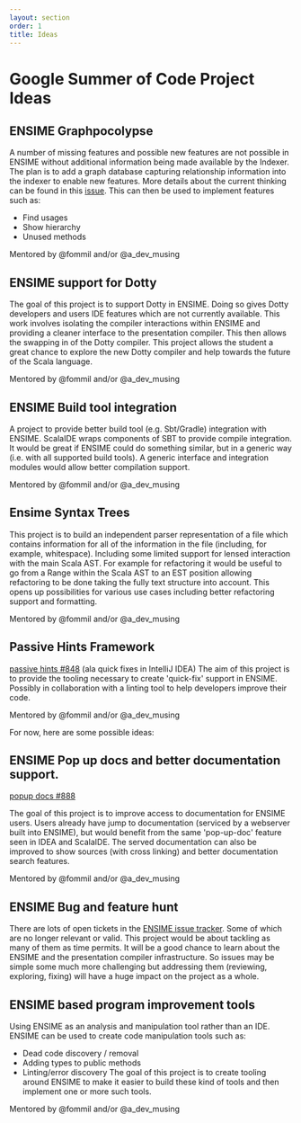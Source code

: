 ```yaml
---
layout: section
order: 1
title: Ideas
---
```


# Google Summer of Code Project Ideas

## ENSIME Graphpocolypse

A number of missing features and possible new features are not possible in ENSIME without additional information being
made available by the Indexer.  The plan is to add a graph database capturing relationship information into the indexer
to enable new features.  More details about the current thinking can be found in this
 [issue](https://github.com/ensime/ensime-server/issues/1133).  This can then be used to implement features such as:

* Find usages
* Show hierarchy
* Unused methods

Mentored by @fommil and/or @a_dev_musing

## ENSIME support for Dotty

The goal of this project is to support Dotty in ENSIME.  Doing so gives Dotty developers and users IDE features which
are not currently available.  This work involves isolating the compiler interactions within ENSIME and providing
a cleaner interface to the presentation compiler.  This then allows the swapping in of the Dotty compiler.  This project
allows the student a great chance to explore the new Dotty compiler and help towards the future of the Scala language.

Mentored by @fommil and/or @a_dev_musing

## ENSIME Build tool integration

A project to provide better build tool (e.g. Sbt/Gradle) integration with ENSIME.
ScalaIDE wraps components of SBT to provide compile integration.  It would be great if
ENSIME could do something similar, but in a generic way (i.e. with all supported build tools).  A generic interface
 and integration modules would allow better compilation support.

Mentored by @fommil and/or @a_dev_musing

## Ensime Syntax Trees

This project is to build an independent parser representation of a file which contains information for all of the
information in the file (including, for example, whitespace). Including some limited support for lensed interaction with
the main Scala AST. For example for refactoring it would be useful to go from a Range within the Scala AST to an EST
position allowing refactoring to be done taking the fully text structure into account.  This opens up possibilities for
various use cases including better refactoring support and formatting.

Mentored by @fommil and/or @a_dev_musing

## Passive Hints Framework

[passive hints #848](https://github.com/ensime/ensime-server/issues/848) (ala quick fixes in IntelliJ IDEA)
The aim of this project is to provide the tooling necessary to create 'quick-fix' support in ENSIME.  Possibly in
collaboration with a linting tool to help developers improve their code.

Mentored by @fommil and/or @a_dev_musing

For now, here are some possible ideas:


## ENSIME Pop up docs and better documentation support.

[popup docs #888](https://github.com/ensime/ensime-server/issues/888)

The goal of this project is to improve access to documentation for ENSIME users.
Users already have jump to documentation (serviced by a webserver built into ENSIME), but would benefit from the same
'pop-up-doc' feature seen in IDEA and ScalaIDE.  The served documentation can also be improved to show sources (with
cross linking) and better documentation search features.

Mentored by @fommil and/or @a_dev_musing

## ENSIME Bug and feature hunt

There are lots of open tickets in the [ENSIME issue tracker](https://github.com/ensime/ensime-server).  Some of which
are no longer relevant or valid.  This project would be about tackling as many of them as time permits.
It will be a good chance to learn about the ENSIME and the presentation compiler infrastructure.
So issues may be simple some much more challenging but addressing them (reviewing, exploring, fixing) will have
a huge impact on the project as a whole.

## ENSIME based program improvement tools

Using ENSIME as an analysis and manipulation tool rather than an IDE.  ENSIME can be used to create code manipulation
tools such as:

- Dead code discovery / removal
- Adding types to public methods
- Linting/error discovery
The goal of this project is to create tooling around ENSIME to make it easier to build these kind of tools and then
implement one or more such tools.

Mentored by @fommil and/or @a_dev_musing

